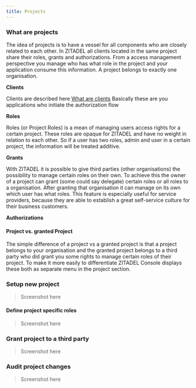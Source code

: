 ```yaml
---
title: Projects
---
```


### What are projects

The idea of projects is to have a vessel for all components who are closely related to each other.
In ZITADEL all clients located in the same project share their roles, grants and authorizations.
From a access management perspective you manage who has what role in the project and your application consume this information.
A project belongs to exactly one organisation.

**Clients**

Clients are described here [What are clients](administrate#What_are_clients)
Basically these are you applications who initiate the authorization flow

**Roles**

Roles (or Project Roles) is a mean of managing users access rights for a certain project. 
These roles are opaque for ZITADEL and have no weight in relation to each other. 
So if a user has two roles, admin and user in a certain project, the information will be treated additive.

**Grants**

With ZITADEL it is possible to give third parties (other organisations) the possibility to manage certain roles on their own.
To achieve this the owner of a project can grant (some could say delegate) certain roles or all roles to a organisation.
After granting that organisation it can manage on its own which user has what roles.
This feature is especially useful for service providers, because they are able to establish a great self-service culture for their business customers.

**Authorizations** 

#### Project vs. granted Project

The simple difference of a project vs a granted project is that a project belongs to your organisation and the granted project belongs to a third party who did grant you some rights to manage certain roles of their project.
To make it more easily to differentiate ZITADEL Console displays these both as separate menu in the project section.

### Setup new project

> Screenshot here

#### Define project specific roles

> Screenshot here

### Grant project to a third party

> Screenshot here

### Audit project changes

> Screenshot here
